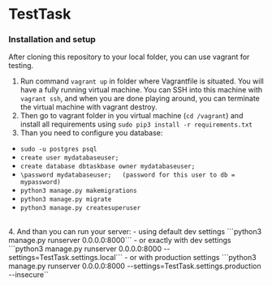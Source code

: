 # TestTask

### Installation and setup
After cloning this repository to your local folder, you can use vagrant for testing.<br />
1. Run command ```vagrant up``` in folder where Vagrantfile is situated. You will have a fully running virtual machine. You can SSH into this machine with ```vagrant ssh```, and when you are done playing around, you can terminate the virtual machine with vagrant destroy. <br />
2. Then go to vagrant folder in you virtual machine (```cd /vagrant```) and install all requirements using ```sudo pip3 install -r requirements.txt``` <br />
3. Than you need to configure you database:<br />
- ```sudo -u postgres psql```
- ```create user mydatabaseuser;```
- ```create database dbtaskbase owner mydatabaseuser;```
- ```\password mydatabaseuser;   (password for this user to db = mypassword)```
- ```python3 manage.py makemigrations```
- ```python3 manage.py migrate```
- ```python3 manage.py createsuperuser```

<br />
4. And than you can run your server:
- using default dev settings ```python3 manage.py runserver 0.0.0.0:8000```
- or exactly with dev settings ```python3 manage.py runserver 0.0.0.0:8000 --settings=TestTask.settings.local```
- or with production settings ```python3 manage.py runserver 0.0.0.0:8000 --settings=TestTask.settings.production --insecure``
